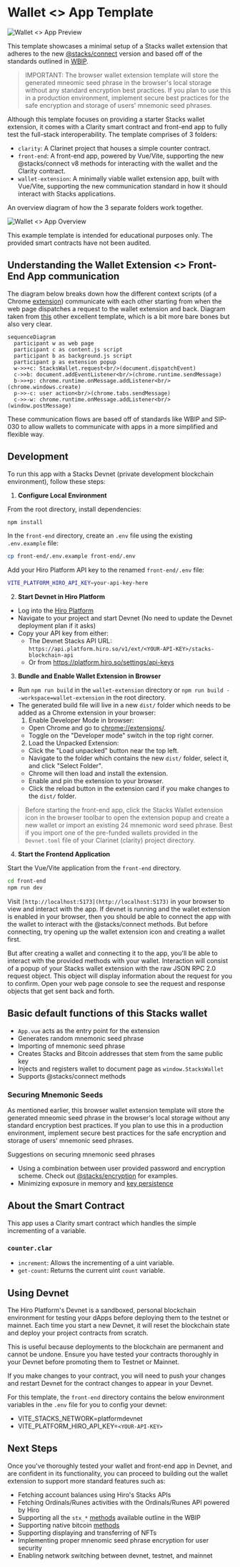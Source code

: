 # Wallet <> App Template

![Wallet <> App Preview](./preview.png)

This template showcases a minimal setup of a Stacks wallet extension that adheres to the new [@stacks/connect](https://github.com/hirosystems/connect) version and based off of the standards outlined in [WBIP](https://wbips.netlify.app/).

> IMPORTANT: The browser wallet extension template will store the generated mneomic seed phrase in the browser's local storage without any standard encryption best practices. If you plan to use this in a production environment, implement secure best practices for the safe encryption and storage of users' mnemonic seed phrases.

Although this template focuses on providing a starter Stacks wallet extension, it comes with a Clarity smart contract and front-end app to fully test the full-stack interoperability. The template comprises of 3 folders:

- `clarity`: A Clarinet project that houses a simple counter contract.
- `front-end`: A front-end app, powered by Vue/Vite, supporting the new @stacks/connect v8 methods for interacting with the wallet and the Clarity contract.
- `wallet-extension`: A minimally viable wallet extension app, built with Vue/Vite, supporting the new communication standard in how it should interact with Stacks applications.

An overview diagram of how the 3 separate folders work together.

![Wallet <> App Overview](./overview.png)

This example template is intended for educational purposes only. The provided smart contracts have not been audited.

## Understanding the Wallet Extension <> Front-End App communication

The diagram below breaks down how the different context scripts (of a Chrome [extension](https://developer.chrome.com/docs/extensions)) communicate with each other starting from when the web page dispatches a request to the wallet extension and back. Diagram taken from [this](https://github.com/wbips/webbtc-extension-template) other excellent template, which is a bit more bare bones but also very clear.

```mermaid
sequenceDiagram
  participant w as web page
  participant c as content.js script
  participant b as background.js script
  participant p as extension popup
  w->>+c: StacksWallet.request<br/>(document.dispatchEvent)
  c->>b: document.addEventListener<br/>(chrome.runtime.sendMessage)
  b->>+p: chrome.runtime.onMessage.addListener<br/>(chrome.windows.create)
  p->>-c: user action<br/>(chrome.tabs.sendMessage)
  c->>-w: chrome.runtime.onMessage.addListener<br/>(window.postMessage)
```

These communication flows are based off of standards like WBIP and SIP-030 to allow wallets to communicate with apps in a more simplified and flexible way.

## Development

To run this app with a Stacks Devnet (private development blockchain environment), follow these steps:

1. **Configure Local Environment**

From the root directory, install dependencies:

```bash
npm install
```

In the `front-end` directory, create an `.env` file using the existing `.env.example` file:

```bash
cp front-end/.env.example front-end/.env
```

Add your Hiro Platform API key to the renamed `front-end/.env` file:

```bash
VITE_PLATFORM_HIRO_API_KEY=your-api-key-here
```

2. **Start Devnet in Hiro Platform**

- Log into the [Hiro Platform](https://platform.hiro.so)
- Navigate to your project and start Devnet (No need to update the Devnet deployment plan if it asks)
- Copy your API key from either:
  - The Devnet Stacks API URL: `https://api.platform.hiro.so/v1/ext/<YOUR-API-KEY>/stacks-blockchain-api`
  - Or from https://platform.hiro.so/settings/api-keys

3. **Bundle and Enable Wallet Extension in Browser**

- Run `npm run build` in the `wallet-extension` directory or `npm run build --workspace=wallet-extension` in the root directory.
- The generated build file will live in a new `dist/` folder which needs to be added as a Chrome extension in your browser:
  1. Enable Developer Mode in browser:
  - Open Chrome and go to [chrome://extensions/](chrome://extensions/).
  - Toggle on the "Developer mode" switch in the top right corner.
  2. Load the Unpacked Extension:
  - Click the "Load unpacked" button near the top left.
  - Navigate to the folder which contains the new `dist/` folder, select it, and click "Select Folder".
  - Chrome will then load and install the extension.
  - Enable and pin the extension to your browser.
  - Click the reload button in the extension card if you make changes to the `dist/` folder.

> Before starting the front-end app, click the Stacks Wallet extension icon in the browser toolbar to open the extension popup and create a new wallet or import an existing 24 mnemonic word seed phrase. Best if you import one of the pre-funded wallets provided in the <code>Devnet.toml</code> file of your Clarinet (clarity) project directory.

4. **Start the Frontend Application**

Start the Vue/Vite application from the `front-end` directory.

```bash
cd front-end
npm run dev
```

Visit `[http://localhost:5173](http://localhost:5173)` in your browser to view and interact with the app. If devnet is running and the wallet extension is enabled in your browser, then you should be able to connect the app with the wallet to interact with the @stacks/connect methods. But before connecting, try opening up the wallet extension icon and creating a wallet first.

But after creating a wallet and connecting it to the app, you'll be able to interact with the provided methods with your wallet. Interaction will consist of a popup of your Stacks wallet extension with the raw JSON RPC 2.0 request object. This object will display information about the request for you to confirm. Open your web page console to see the request and response objects that get sent back and forth.

## Basic default functions of this Stacks wallet

- `App.vue` acts as the entry point for the extension
- Generates random mnemonic seed phrase
- Importing of mnemonic seed phrase
- Creates Stacks and Bitcoin addresses that stem from the same public key
- Injects and registers wallet to document page as `window.StacksWallet`
- Supports @stacks/connect methods

### Securing Mnemonic Seeds

As mentioned earlier, this browser wallet extension template will store the generated mneomic seed phrase in the browser's local storage without any standard encryption best practices. If you plan to use this in a production environment, implement secure best practices for the safe encryption and storage of users' mnemonic seed phrases.

Suggestions on securing mnemonic seed phrases

- Using a combination between user provided password and encryption scheme. Check out [@stacks/encryption](https://github.com/hirosystems/stacks.js/tree/main/packages/encryption) for examples.
- Minimizing exposure in memory and [key persistence](https://github.com/leather-io/extension/discussions/2111)

## About the Smart Contract

This app uses a Clarity smart contract which handles the simple incrementing of a variable.

### `counter.clar`

- `increment`: Allows the incrementing of a uint variable.
- `get-count`: Returns the current uint `count` variable.

## Using Devnet

The Hiro Platform's Devnet is a sandboxed, personal blockchain environment for testing your dApps before deploying them to the testnet or mainnet. Each time you start a new Devnet, it will reset the blockchain state and deploy your project contracts from scratch.

This is useful because deployments to the blockchain are permanent and cannot be undone. Ensure you have tested your contracts thoroughly in your Devnet before promoting them to Testnet or Mainnet.

If you make changes to your contract, you will need to push your changes and restart Devnet for the contract changes to appear in your Devnet.

For this template, the `front-end` directory contains the below environment variables in the `.env` file for you to config your devnet:

- VITE_STACKS_NETWORK=platformdevnet
- VITE_PLATFORM_HIRO_API_KEY=`<YOUR-API-KEY>`

## Next Steps

Once you've thoroughly tested your wallet and front-end app in Devnet, and are confident in its functionality, you can proceed to building out the wallet extension to support more standard features such as:

- Fetching account balances using Hiro's Stacks APIs
- Fetching Ordinals/Runes activities with the Ordinals/Runes API powered by Hiro
- Supporting all the `stx_*` [methods](https://wbips.netlify.app/request_api/stx/stx_transferStx) available outline in the WBIP
- Supporting native bitcoin [methods](https://wbips.netlify.app/request_api/sendTransfer)
- Supporting displaying and transferring of NFTs
- Implementing proper mnenomic seed phrase encryption for user security
- Enabling network switching between devnet, testnet, and mainnet
